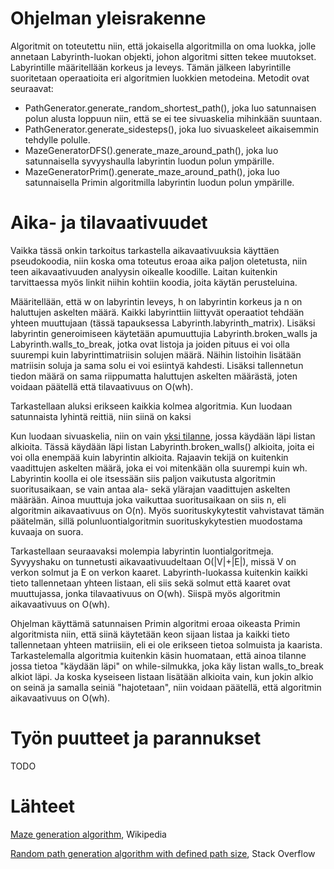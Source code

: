 # Ohjelman yleisrakenne
Algoritmit on toteutettu niin, että jokaisella algoritmilla on oma luokka, jolle annetaan Labyrinth-luokan objekti, johon algoritmi sitten tekee muutokset. Labyrintille määritellään korkeus ja leveys. Tämän jälkeen labyrintille suoritetaan operaatioita eri algoritmien luokkien metodeina. Metodit ovat seuraavat:
- PathGenerator.generate_random_shortest_path(), joka luo satunnaisen polun alusta loppuun niin, että se ei tee sivuaskelia mihinkään suuntaan.
- PathGenerator.generate_sidesteps(), joka luo sivuaskeleet aikaisemmin tehdylle polulle.
- MazeGeneratorDFS().generate_maze_around_path(), joka luo satunnaisella syvyyshaulla labyrintin luodun polun ympärille.
- MazeGeneratorPrim().generate_maze_around_path(), joka luo satunnaisella Primin algoritmilla labyrintin luodun polun ympärille.



# Aika- ja tilavaativuudet
Vaikka tässä onkin tarkoitus tarkastella aikavaativuuksia käyttäen pseudokoodia, niin koska oma toteutus eroaa aika paljon oletetusta, niin teen aikavaativuuden analyysin oikealle koodille. Laitan kuitenkin tarvittaessa myös linkit niihin kohtiin koodia, joita käytän perusteluina.

Määritellään, että w on labyrintin leveys, h on labyrintin korkeus ja n on haluttujen askelten määrä.
Kaikki labyrinttiin liittyvät operaatiot tehdään yhteen muuttujaan (tässä tapauksessa Labyrinth.labyrinth_matrix). Lisäksi labyrintin generoimiseen käytetään apumuuttujia Labyrinth.broken_walls ja Labyrinth.walls_to_break, jotka ovat listoja ja joiden pituus ei voi olla suurempi kuin labyrinttimatriisin solujen määrä. Näihin listoihin lisätään matriisin soluja ja sama solu ei voi esiintyä kahdesti. Lisäksi tallennetun tiedon määrä on sama riippumatta haluttujen askelten määrästä, joten voidaan päätellä että tilavaativuus on O(wh).

Tarkastellaan aluksi erikseen kaikkia kolmea algoritmia. Kun luodaan satunnaista lyhintä reittiä, niin siinä on kaksi 

Kun luodaan sivuaskelia, niin on vain [yksi tilanne](/src/generators/path_generator.py), jossa käydään läpi listan alkioita. Tässä käydään läpi listan Labyrinth.broken_walls() alkioita, joita ei voi olla enempää kuin labyrintin alkioita. Rajaavin tekijä on kuitenkin vaadittujen askelten määrä, joka ei voi mitenkään olla suurempi kuin wh. Labyrintin koolla ei ole itsessään siis paljon vaikutusta algoritmin suoritusaikaan, se vain antaa ala- sekä ylärajan vaadittujen askelten määrään. Ainoa muuttuja joka vaikuttaa suoritusaikaan on siis n, eli algoritmin aikavaativuus on O(n). Myös suorituskykytestit vahvistavat tämän päätelmän, sillä polunluontialgoritmin suorituskykytestien muodostama kuvaaja on suora.

Tarkastellaan seuraavaksi molempia labyrintin luontialgoritmeja. Syvyyshaku on tunnetusti aikavaativuudeltaan O(|V|+|E|), missä V on verkon solmut ja E on verkon kaaret. Labyrinth-luokassa kuitenkin kaikki tieto tallennetaan yhteen listaan, eli siis sekä solmut että kaaret ovat muuttujassa, jonka tilavaativuus on O(wh). Siispä myös algoritmin aikavaativuus on O(wh). 

Ohjelman käyttämä satunnaisen Primin algoritmi eroaa oikeasta Primin algoritmista niin, että siinä käytetään keon sijaan listaa ja kaikki tieto tallennetaan yhteen matriisiin, eli ei ole erikseen tietoa solmuista ja kaarista. Tarkastelemalla algoritmia kuitenkin käsin huomataan, että ainoa tilanne jossa tietoa "käydään läpi" on while-silmukka, joka käy listan walls_to_break alkiot läpi. Ja koska kyseiseen listaan lisätään alkioita vain, kun jokin alkio on seinä ja samalla seiniä "hajotetaan", niin voidaan päätellä, että algoritmin aikavaativuus on O(wh).

# Työn puutteet ja parannukset
TODO

# Lähteet
[Maze generation algorithm](https://en.wikipedia.org/wiki/Maze_generation_algorithm), Wikipedia

[Random path generation algorithm with defined path size](https://stackoverflow.com/questions/58161102/random-path-generation-algorithm-with-defined-path-size), Stack Overflow